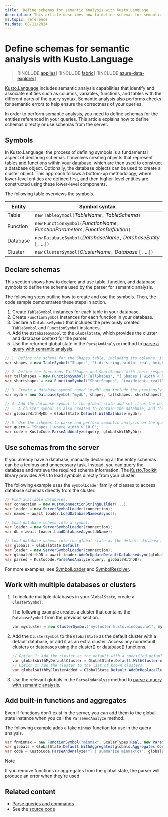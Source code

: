 ```yaml
---
title:  Define schemas for semantic analysis with Kusto.Language
description: This article describes how to define schemas for semantic analysis with the Kusto.Language library.
ms.topic: reference
ms.date: 08/11/2024
---
```


# Define schemas for semantic analysis with Kusto.Language

> [!INCLUDE [applies](../../includes/applies-to-version/applies.md)] [!INCLUDE [fabric](../../includes/applies-to-version/fabric.md)] [!INCLUDE [azure-data-explorer](../../includes/applies-to-version/azure-data-explorer.md)]

[Kusto.Language](https://www.nuget.org/packages/Microsoft.Azure.Kusto.Language/) includes semantic analysis capabilities that identify and associate entities such as columns, variables, functions, and tables with the different parts of the query syntax. Semantic analysis also performs checks for semantic errors to help ensure the correctness of your queries.

In order to perform semantic analysis, you need to define schemas for the entities referenced in your queries. This article explains how to define schemas directly or use schemas from the server.

## Symbols

In Kusto.Language, the process of defining symbols is a fundamental aspect of declaring schemas. It involves creating objects that represent tables and functions within your database, which are then used to construct a database object. Optionally, the database objects can be used to create a cluster object. This approach follows a bottom-up methodology, where lower-level entities are defined first, and then higher-level entities are constructed using these lower-level components.

The following table overviews the symbols.

|Entity|Symbol syntax|
|--|--|
|Table|`new` `TableSymbol(`*TableName*`,` *TableSchema*`)`|
|Function|`new` `FunctionSymbol(`*FunctionName*`,` *FunctionParameters*, *FunctionDefinition*`)`|
|Database|`new` `DatabaseSymbol(`*DatabaseName*`,` *DatabaseEntity* [`,` ...]`)`|
|Cluster|`new` `ClusterSymbol(`*ClusterName*`,` *Database* [`,` ...]`)`|

## Declare schemas

This section shows how to declare and use table, function, and database symbols to define the schema used by the parser for semantic analysis.

The following steps outline how to create and use the symbols. Then, the code sample demonstrates these steps in action.

1. Create `TableSymbol` instances for each table in your database.
1. Create `FunctionSymbol` instances for each function in your database.
1. Declare a `DatabaseSymbol` that includes the previously created `TableSymbol` and `FunctionSymbol` instances.
1. Add the `DatabaseSymbol` to the `GlobalState`, which provides the cluster and database context for the parser.
1. Use the returned global state in the `ParseAndAnalyze` method to [parse a query with semantic analysis](kusto-language-parse-queries.md#parse-a-query-with-semantic-analysis).

```csharp
// 1. Define the schema for the Shapes table, including its columns: id, width, and height.
var shapes = new TableSymbol("Shapes", "(id: string, width: real, height: real)");

// 2. Define the functions TallShapes and ShortShapes with their respective parameters and logic.
var tallshapes = new FunctionSymbol("TallShapes", "{ Shapes | width < height; }");
var shortshapes = new FunctionSymbol("ShortShapes", "(maxHeight: real)", "{ Shapes | height < maxHeight; }");

// 3. Create a database symbol named "mydb" and include the previously defined symbols.
var mydb = new DatabaseSymbol("mydb", shapes, tallshapes, shortshapes);

// 4. Add the database symbol to the global state and set it as the default database.
//    A cluster symbol is also created to contain the database, and that cluster is set as the default.
var globalsWithMyDb = GlobalState.Default.WithDatabase(mydb);

// 5. Use the schemas to parse and perform semantic analysis on the query.
var query = "Shapes | where width > 10.0";
var code = KustoCode.ParseAndAnalyze(query, globalsWithMyDb);
```

## Use schemas from the server

If you already have a database, manually declaring all the entity schemas can be a tedious and unnecessary task. Instead, you can query the database and retrieve the required schema information. The [Kusto.Toolkit](https://www.nuget.org/packages/Kusto.Toolkit/) library provides APIs to load symbols directly from your cluster.

The following example uses the `SymbolLoader` family of classes to access database schemas directly from the cluster.

```csharp
// Find available databases.
var connection = new KustoConnectionStringBuilder(...);
var loader = new ServerSymbolLoader(connection);
var names = await loader.LoadDatabaseNamesAsync();

// Load database schema into a symbol.
var loader = new ServerSymbolLoader(connection);
var db = await loader.LoadDatabaseAsync(dbName);

// Load database schema into the global state as the default database.
var globals = GlobalState.Default;
var loader = new ServerSymbolLoader(connection);
var globalsWithDB = await loader.AddOrUpdateDefaultDatabaseAsync(globals, dbName);
var parsed = KustoCode.ParseAndAnalyze(query, globalsWithDB);
```

For more examples, see [SymbolLoader](https://github.com/mattwar/Kusto.Toolkit/blob/master/src/Toolkit/docs/SymbolLoader.md) and [SymbolResolver](https://github.com/mattwar/Kusto.Toolkit/blob/master/src/Toolkit/docs/SymbolResolver.md).

## Work with multiple databases or clusters

1. To include multiple databases in your `GlobalState`, create a `ClusterSymbol`.

    The following example creates a cluster that contains the `DatabaseSymbol` from the previous section.

    ```csharp
    var mycluster = new ClusterSymbol("mycluster.kusto.windows.net", mydb);
    ```

1. Add the `ClusterSymbol` to the `GlobalState` as the default cluster with a default database, or add it as an extra cluster. Access any nondefault clusters or databases using the [cluster()](../../query/cluster-function.md) or [database()](../../query/database-function.md) functions.

    ```csharp
    // Option 1: Add the cluster as the default with a specified default database.
    var globalsWithMyDefaultCluster = GlobalState.Default.WithCluster(mycluster).WithDatabase(mydb);
    // Option 2: Add the cluster to the list of known clusters.
    var globalsWithMyClusterAdded = GlobalState.Default.AddOrReplaceCluster(mycluster);
    ```

1. Use the relevant globals in the `ParseAndAnalyze` method to [parse a query with semantic analysis](kusto-language-parse-queries.md#parse-a-query-with-semantic-analysis).

## Add built-in functions and aggregates

Even if functions don't exist in the server, you can add them to the global state instance when you call the `ParseAndAnalyze` method.

The following example adds a fake `minmax` function for use in the query analysis.

```csharp
var fnMinMax = new FunctionSymbol("minmax", ScalarTypes.Real, new Parameter("x", ScalarTypes.Real));
var globals = GlobalState.Default.WithAggregates(globals.Aggregates.Concat(new [] {fnMinMax}).ToArray());
var code = KustoCode.ParseAndAnalyze("T | summarize minmax(c)", globals);
```

> [!NOTE]
> If you remove functions or aggregates from the global state, the parser will produce an error when they're used.

## Related content

* [Parse queries and commands](kusto-language-parse-queries.md)
* See the [source code](https://github.com/microsoft/Kusto-Query-Language)

